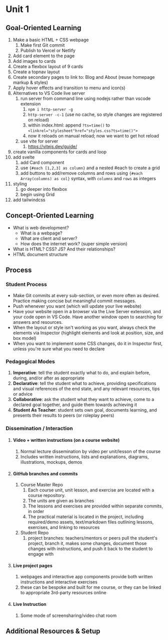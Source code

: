 # Unit 1

## Goal-Oriented Learning

1. Make a basic HTML + CSS webpage
   1. Make first Git commit
   2. Publish to Vercel or Netlify
2. Add card element to the page
3. Add images to cards
4. Create a flexbox layout of 9 cards
5. Create a topnav layout
6. Create secondary pages to link to: Blog and About (reuse homepage markup & styles)
7. Apply hover effects and transition to menu and icon(s)
8. Alternatives to VS Code live server
   1. run server from command line using nodejs rather than vscode extension
      1. `npm i http-server -g`
      2. `http-server -c-1` (use no cache, so style changes are registered on reload)
      3. within index.html: append  `?ts=time()` to `<linkrel="stylesheet"href="styles.css?ts=time()">`
      4. now it reloads on manual reload; now we want to get hot reload
   2. use vite for server
      1. https://vitejs.dev/guide/
9. create vanilla components for cards and loop
10. add svelte
    1. add Card component
    2. use `{#each [1,2,3] as column}` and a nested #each to create a grid
    3. add buttons to add/remove columns and rows using `{#each Array(columns) as col}` syntax, with `columns` and `rows` as integers
11. styling
    1. go deeper into flexbox
    2. begin using Grid
12. add tailwindcss

## Concept-Oriented Learning

* What is web development?
  * What is a webpage?
  * What are client and server?
  * How does the internet work? (super simple version)
* What is HTML? CSS? JS? And their relationships?
* HTML document structure

## Process

### Student Process

* Make Git commits at every sub-section, or even more often as desired. Practice making concise but meaningful commit messages.
* Push whenever you want (which will update your live website)
* Have your website open in a browser via the Live Server extension, and your code open in VS Code. Have another window open to searching for answers and resources.
* When the layout or style isn't working as you want, always check the elements via Inspector (highlight elements and look at position, size, and box model)
* When you want to implement some CSS changes, do it in Inspector first, unless you're sure what you need to declare

### Pedagogical Modes

1. **Imperative**: tell the student exactly what to do, and explain before, during, and/or after as appropriate
2. **Declarative**: tell the student what to achieve, providing specifications and visual references of the end state, and any relevant resources, tips or advice
3. **Collaborative**: ask the student what they want to achieve, come to a declared goal together, and guide them towards achieving it
4. **Student As Teacher**: student sets own goal, documents learning, and presents their results to peers (or roleplay peers)

### Dissemination / Interaction

1. #### Video + written instructions (on a course website)

   1. Normal lecture dissemination by video per unit/lesson of the course
   2. Includes written instructions, lists and explanations, diagrams, illustrations, mockups, demos
2. #### GitHub branches and commits

   1. Course Master Repo
      1. Each course unit, unit lesson, and exercise are located with a course repository.
      2. The units are given as branches
      3. The lessons and exercises are provided within separate commits, in order
      4. The practical material is located in the project, including required/demo assets, text/markdown files outlining lessons, exercises, and linking to resources
   2. Student Repo
      1. project branches: teachers/mentors or peers pull the student's project, branch it, makes some changes, document those changes with instructions, and push it back to the student to engage with
3. #### Live project pages

   1. webpages and interactive app components provide both written instructions and interactive exercises
   2. these can be bespoke and built for me course, or they can be linked to appropriate 3rd-party resources online
4. #### Live Instruction

   1. Some mode of screensharing/video chat room

## Additional Resources & Setup
